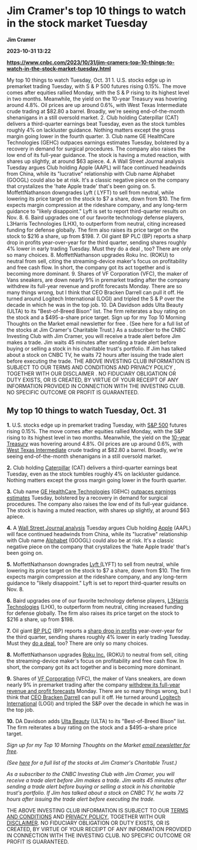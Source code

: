 # Jim Cramer's top 10 things to watch in the stock market Tuesday
**Jim Cramer**

**2023-10-31 13:22**

**https://www.cnbc.com/2023/10/31/jim-cramers-top-10-things-to-watch-in-the-stock-market-tuesday.html**

My top 10 things to watch Tuesday, Oct. 31 1. U.S. stocks edge up in premarket trading Tuesday, with S & P 500 futures rising 0.15%. The move comes after equities rallied Monday, with the S & P rising to its highest level in two months. Meanwhile, the yield on the 10-year Treasury was hovering around 4.8%. Oil prices are up around 0.6%, with West Texas Intermediate crude trading at $82.80 a barrel. Broadly, we're seeing end-of-the-month shenanigans in a still oversold market. 2. Club holding Caterpillar (CAT) delivers a third-quarter earnings beat Tuesday, even as the stock tumbles roughly 4% on lackluster guidance. Nothing matters except the gross margin going lower in the fourth quarter. 3. Club name GE HealthCare Technologies (GEHC) outpaces earnings estimates Tuesday, bolstered by a recovery in demand for surgical procedures. The company also raises the low end of its full-year guidance. The stock is having a muted reaction, with shares up slightly, at around $63 apiece. 4. A Wall Street Journal analysis Tuesday argues Club holding Apple (AAPL) will face continued headwinds from China, while its "lucrative" relationship with Club name Alphabet (GOOGL) could also be at risk. It's a classic negative piece on the company that crystalizes the 'hate Apple trade' that's been going on. 5. MoffettNathanson downgrades Lyft ( LYFT) to sell from neutral, while lowering its price target on the stock to $7 a share, down from $10. The firm expects margin compression at the rideshare company, and any long-term guidance to "likely disappoint." Lyft is set to report third-quarter results on Nov. 8. 6. Baird upgrades one of our favorite technology defense players, L3Harris Technologies (LHX), to outperform from neutral, citing increased funding for defense globally. The firm also raises its price target on the stock to $216 a share, up from $198. 7. Oil giant BP PLC (BP) reports a sharp drop in profits year-over-year for the third quarter, sending shares roughly 4% lower in early trading Tuesday. Must they do a deal , too? There are only so many choices. 8. MoffettNathanson upgrades Roku Inc. (ROKU) to neutral from sell, citing the streaming-device maker's focus on profitability and free cash flow. In short, the company got its act together and is becoming more dominant. 9. Shares of VF Corporation (VFC), the maker of Vans sneakers, are down nearly 9% in premarket trading after the company withdrew its full-year revenue and profit forecasts Monday. There are so many things wrong, but I think that CEO Bracken Darrell can pull it off. He turned around Logitech International (LOGI) and tripled the S & P over the decade in which he was in the top job. 10. DA Davidson adds Ulta Beauty (ULTA) to its "Best-of-Breed Bison" list. The firm reiterates a buy rating on the stock and a $495-a-share price target. Sign up for my Top 10 Morning Thoughts on the Market email newsletter for free . (See here for a full list of the stocks at Jim Cramer's Charitable Trust.) As a subscriber to the CNBC Investing Club with Jim Cramer, you will receive a trade alert before Jim makes a trade. Jim waits 45 minutes after sending a trade alert before buying or selling a stock in his charitable trust's portfolio. If Jim has talked about a stock on CNBC TV, he waits 72 hours after issuing the trade alert before executing the trade. THE ABOVE INVESTING CLUB INFORMATION IS SUBJECT TO OUR TERMS AND CONDITIONS AND PRIVACY POLICY , TOGETHER WITH OUR DISCLAIMER . NO FIDUCIARY OBLIGATION OR DUTY EXISTS, OR IS CREATED, BY VIRTUE OF YOUR RECEIPT OF ANY INFORMATION PROVIDED IN CONNECTION WITH THE INVESTING CLUB. NO SPECIFIC OUTCOME OR PROFIT IS GUARANTEED.

My top 10 things to watch Tuesday, Oct. 31
------------------------------------------

**1\.** U.S. stocks edge up in premarket trading Tuesday, with [S&P 500](https://www.cnbc.com/quotes/.SPX/) futures rising 0.15%. The move comes after equities rallied Monday, with the S&P rising to its highest level in two months. Meanwhile, the yield on the [10-year Treasury](https://www.cnbc.com/quotes/US10Y/) was hovering around 4.8%. Oil prices are up around 0.6%, with [West Texas Intermediate](https://www.cnbc.com/quotes/@CL.1/) crude trading at $82.80 a barrel. Broadly, we're seeing end-of-the-month shenanigans in a still oversold market.

**2\.** Club holding [Caterpillar](https://www.cnbc.com/quotes/CAT/) (CAT) delivers a third-quarter earnings beat Tuesday, even as the stock tumbles roughly 4% on lackluster guidance. Nothing matters except the gross margin going lower in the fourth quarter.

**3\.** Club name [GE HealthCare Technologies](https://www.cnbc.com/quotes/GEHC/) (GEHC) [outpaces earnings estimates](https://www.reuters.com/business/healthcare-pharmaceuticals/ge-healthcare-beats-quarterly-profit-estimates-imaging-device-demand-2023-10-31/) Tuesday, bolstered by a recovery in demand for surgical procedures. The company also raises the low end of its full-year guidance. The stock is having a muted reaction, with shares up slightly, at around $63 apiece.

**4\.** A [Wall Street Journal analysis](https://www.wsj.com/tech/apples-dark-cloud-might-linger-0af5cb19) Tuesday argues Club holding [Apple](https://www.cnbc.com/quotes/AAPL/) (AAPL) will face continued headwinds from China, while its "lucrative" relationship with Club name [Alphabet](https://www.cnbc.com/quotes/GOOGL/) (GOOGL) could also be at risk. It's a classic negative piece on the company that crystalizes the 'hate Apple trade' that's been going on.

**5\.** MoffettNathanson downgrades [Lyft (](https://www.cnbc.com/quotes/LYFT/)LYFT) to sell from neutral, while lowering its price target on the stock to $7 a share, down from $10. The firm expects margin compression at the rideshare company, and any long-term guidance to "likely disappoint." Lyft is set to report third-quarter results on Nov. 8.

**6\.** Baird upgrades one of our favorite technology defense players, [L3Harris Technologies](https://www.cnbc.com/quotes/LHX/) (LHX), to outperform from neutral, citing increased funding for defense globally. The firm also raises its price target on the stock to $216 a share, up from $198.

**7\.** Oil giant [BP PLC](https://www.cnbc.com/quotes/BP.-GB/) (BP) reports a [sharp drop in profits](https://www.cnbc.com/2023/10/31/oil-major-bp-misses-estimates-for-third-quarter-as-profits-plummet.html#:~:text=Oil%20major%20BP%20reported%20a,and%20higher%20realized%20refining%20margins.) year-over-year for the third quarter, sending shares roughly 4% lower in early trading Tuesday. Must they [do a deal](https://www.cnbc.com/2023/10/23/chevron-to-buy-hess-corp-for-53-billion-in-all-stock-deal.html), too? There are only so many choices.

**8\.** MoffettNathanson upgrades [Roku Inc.](https://www.cnbc.com/quotes/ROKU/) (ROKU) to neutral from sell, citing the streaming-device maker's focus on profitability and free cash flow. In short, the company got its act together and is becoming more dominant.

**9\.** Shares of [VF Corporation](https://www.cnbc.com/quotes/VFC/) (VFC), the maker of Vans sneakers, are down nearly 9% in premarket trading after the company [withdrew its full-year revenue and profit forecasts](https://www.cnbc.com/2023/10/30/vf-corp-withdraws-annual-forecasts-on-slowing-demand-for-higher-priced-apparel.html) Monday. There are so many things wrong, but I think that [CEO Bracken Darrell](https://www.cnbc.com/2023/10/30/new-vf-corp-ceo-talks-plans-to-improve-business-.html) can pull it off. He turned around [Logitech International](https://www.cnbc.com/quotes/LOGI/) (LOGI) and tripled the S&P over the decade in which he was in the top job.

**10\.** DA Davidson adds [Ulta Beauty](https://www.cnbc.com/quotes/ULTA/) (ULTA) to its "Best-of-Breed Bison" list. The firm reiterates a buy rating on the stock and a $495-a-share price target.

_Sign up for my Top 10 Morning Thoughts on the Market_ [_email newsletter for free_](https://www.cnbc.com/jointheclub/?__source=InvestingClub%7Consite%7Cmarketing%7Ctop10article%7Cleadgen%7Cmorningthoughts&amp;tpcc=InvestingClub%7Consite%7Cmarketing%7Ctop10article%7Cleadgen%7Cmorningthoughts)_._

_(See_ [_here_](https://www.cnbc.com/investingclub/charitable-trust/) _for a full list of the stocks at Jim Cramer's Charitable Trust.)_

_As a subscriber to the CNBC Investing Club with Jim Cramer, you will receive a trade alert before Jim makes a trade. Jim waits 45 minutes after sending a trade alert before buying or selling a stock in his charitable trust's portfolio. If Jim has talked about a stock on CNBC TV, he waits 72 hours after issuing the trade alert before executing the trade._

THE ABOVE INVESTING CLUB INFORMATION IS SUBJECT TO OUR [TERMS AND CONDITIONS](https://www.cnbc.com/nbcuniversal-terms-of-service/) AND [PRIVACY POLICY](https://www.nbcuniversal.com/privacy?intake=CNBC), TOGETHER WITH OUR [DISCLAIMER](https://www.cnbc.com/investingclub/disclaimer/). NO FIDUCIARY OBLIGATION OR DUTY EXISTS, OR IS CREATED, BY VIRTUE OF YOUR RECEIPT OF ANY INFORMATION PROVIDED IN CONNECTION WITH THE INVESTING CLUB. NO SPECIFIC OUTCOME OR PROFIT IS GUARANTEED.